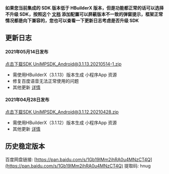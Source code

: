 **如果您当前集成的 SDK 版本低于 HBuilderX 版本，但是功能都正常的话可以选择不升级 SDK，按照这个 [文档](https://ask.dcloud.net.cn/article/35627) 添加配置可以屏蔽版本不一致的弹窗提示，框架正常情况都是向下兼容的，您也可以查看一下更新日志考虑是否升级 SDK**

## 更新日志

#### 2021年05月14日发布
[点击下载SDK UniMPSDK_Android@3.1.13.20210514-1.zip](http://download.dcloud.net.cn/unimpsdk/UniMPSDK_Android@3.1.13.20210514-1.zip)
+ 需使用HBuilderX（3.1.13）版本生成 小程序App 资源
+ 修复百度语音无法正常使用的问题
+ 其他更新 [详情](https://download1.dcloud.net.cn/hbuilderx/changelog/3.1.13.20210514.html)

#### 2021年04月28日发布
[点击下载SDK UniMPSDK_Android@3.1.12.20210428.zip](http://download.dcloud.net.cn/unimpsdk/UniMPSDK_Android@3.1.12.20210428.zip)
+ 需使用HBuilderX（3.1.12）版本生成 小程序App 资源
+ 其他更新 [详情](https://download1.dcloud.net.cn/hbuilderx/changelog/3.1.12.20210428.html)

## 历史稳定版本

百度网盘链接: [https://pan.baidu.com/s/1Gb19IMm2ihRA0u4MNzCT4Q](https://pan.baidu.com/s/1Gb19IMm2ihRA0u4MNzCT4Q) 提取码: hnug